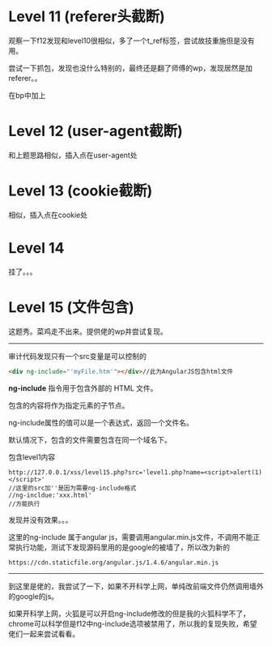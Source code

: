 # Level 11 (referer头截断)

观察一下f12发现和level10很相似，多了一个t_ref标签，尝试故技重施但是没有用。

尝试一下抓包，发现也没什么特别的，最终还是翻了师傅的wp，发现居然是加referer。。

在bp中加上<!--Referer:'' onmouseover=alert() type="text-->

# Level 12 (user-agent截断)

和上题思路相似，插入点在user-agent处

<!--User-Agent: Mozilla/5.0 (Windows NT 10.0; Win64; x64; rv:72.0) Gecko/20100101 Firefox/72.0 '' onmouseover=alert() type="text-->

# Level 13 (cookie截断)

相似，插入点在cookie处

<!--Cookie: '' onmouseover=alert() type="text-->

# Level 14

挂了。。。

# Level 15 (文件包含)

这题秀。菜鸡走不出来。提供佬的wp并尝试复现。

------

审计代码发现只有一个src变量是可以控制的

```html
<div ng-include="'myFile.htm'"></div>//此为AngularJS包含html文件
```

**ng-include** 指令用于包含外部的 HTML 文件。

包含的内容将作为指定元素的子节点。

ng-include属性的值可以是一个表达式，返回一个文件名。

默认情况下，包含的文件需要包含在同一个域名下。

包含level1内容

```
http://127.0.0.1/xss/level15.php?src='level1.php?name=<script>alert(1)</script>'
//这里的src加''是因为需要ng-include格式
//ng-incldue:'xxx.html'
//方能执行
```

发现并没有效果。。。

这里的ng-include 属于angular js，需要调用angular.min.js文件，不调用不能正常执行功能，测试下发现源码里用的是google的被墙了，所以改为新的

```
https://cdn.staticfile.org/angular.js/1.4.6/angular.min.js
```

------

到这里是佬的，我尝试了一下，如果不开科学上网，单纯改前端文件仍然调用墙外的google的js。

如果开科学上网，火狐是可以开启ng-include修改的但是我的火狐科学不了，chrome可以科学但是f12中ng-include选项被禁用了，所以我的复现失败，希望佬们一起来尝试看看。